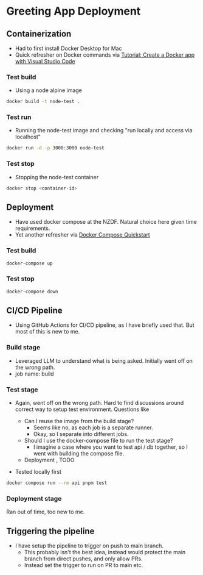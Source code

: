 # Greeting App Deployment

## Containerization
- Had to first install Docker Desktop for Mac
- Quick refresher on Docker commands via [Tutorial: Create a Docker app with Visual Studio Code](https://learn.microsoft.com/en-gb/visualstudio/docker/tutorials/docker-tutorial?WT.mc_id=vscode_docker_aka_getstartedwithdocker)

### Test build
- Using a node alpine image
```bash
docker build -t node-test .
```

### Test run
- Running the node-test image and checking "run locally and access via localhost"
```bash
docker run -d -p 3000:3000 node-test
```

### Test stop
- Stopping the node-test container
```bash
docker stop <container-id>
```

## Deployment
- Have used docker compose at the NZDF. Natural choice here given time requirements.
- Yet another refresher via [Docker Compose Quickstart](https://docs.docker.com/compose/gettingstarted/)

### Test build
```bash
docker-compose up
```

### Test stop
```bash
docker-compose down
```

## CI/CD Pipeline
- Using GitHub Actions for CI/CD pipeline, as I have briefly used that. But most of this is new to me.

### Build stage
- Leveraged LLM to understand what is being asked. Initially went off on the wrong path.
- job name: build

### Test stage
- Again, went off on the wrong path. Hard to find discussions around correct way to setup test environment. Questions like
  - Can I reuse the image from the build stage?
    - Seems like no, as each job is a separate runner.
    - Okay, so I separate into different jobs.
  - Should I use the docker-compose file to run the test stage?
    - I imagine a case where you want to test api / db together, so I went with building the compose file.
  - Deployment , TODO

- Tested locally first
```bash
docker compose run --rm api pnpm test
```

### Deployment stage
Ran out of time, too new to me.

## Triggering the pipeline
- I have setup the pipeline to trigger on push to main branch.
  - This probably isn't the best idea, instead would protect the main branch from direct pushes, and only allow PRs.
  - Instead set the trigger to run on PR to main etc.